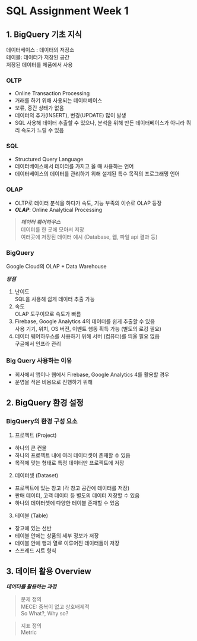 # SQL Assignment Week 1


## 1. BigQuery 기초 지식
데이터베이스 : 데이터의 저장소<br>
테이블: 데이터가 저장된 공간<br>
저장된 데이터를 제품에서 사용

### OLTP
- Online Transaction Processing
- 거래를 하기 위해 사용되는 데이터베이스
- 보류, 중간 상태가 없음
- 데이터의 추가(INSERT), 변경(UPDATE) 많이 발생 
- SQL 사용해 데이터 추출할 수 있으나, 분석을 위해 만든 데이터베이스가 아니라 쿼리 속도가 느릴 수 있음

### SQL
- Structured Query Language
- 데이터베이스에서 데이터를 가지고 올 때 사용하는 언어
- 데이터베이스의 데이터를 관리하기 위해 설계된 특수 목적의 프로그래밍 언어

### OLAP
- OLTP로 데이터 분석을 하다가 속도, 기능 부족의 이슈로 OLAP 등장
- ***OLAP***: Online Analytical Processing
> ***데이터 웨어하우스***<br>
    데이터를 한 곳에 모아서 저장<br>
    여러곳에 저장된 데이터 예시 (Database, 웹, 파일 api 결과 등)

### BigQuery
Google Cloud의 OLAP + Data Warehouse

***장점***
1. 난이도<br>
SQL을 사용해 쉽게 데이터 추출 가능
2. 속도<br>
OLAP 도구이므로 속도가 빠름
3. Firebase, Google Analytics 4의 데이터를 쉽게 추출할 수 있음<br>
사용 기기, 위치, OS 버전, 이벤트 행동 획득 가능 (별도의 로깅 필요)
4. 데이터 웨어하우스를 사용하기 위해 서버 (컴퓨터)를 띄울 필요 없음<br>
구글에서 인프라 관리

### Big Query 사용하는 이유
- 회사에서 앱이나 웹에서 Firebase, Google Analytics 4를 활용할 경우
- 운영을 적은 비용으로 진행하기 위해 


## 2. BigQuery 환경 설정
### BigQuery의 환경 구성 요소
1. 프로젝트 (Project)
- 하나의 큰 컨물
- 하나의 프로젝트 내에 여러 데이터셋이 존재할 수 있음
- 목적에 맞는 형태로 특정 데이터만 프로젝트에 저장 

2. 데이터셋 (Dataset)
- 프로젝트에 있는 창고 (각 창고 공간에 데이터를 저장)
- 판매 데이터, 고객 데이터 등 별도의 데이터 저장할 수 있음
- 하나의 데이터셋에 다양한 테이블 존재할 수 있음

3. 테이블 (Table)
- 창고에 있는 선반
- 테이블 안에는 상품의 세부 정보가 저장
- 테이블 안에 행과 열로 이루어진 데이터들이 저장
- 스프레드 시트 형식


## 3. 데이터 활용 Overview
***데이터를 활용하는 과정***
> 문제 정의<br>
    MECE: 중복이 없고 상호배제적<br>
    So What?, Why so?

> 지표 정의<br>
    Metric